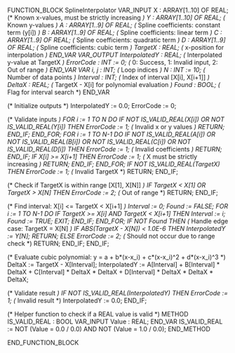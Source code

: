 FUNCTION_BLOCK SplineInterpolator
VAR_INPUT
    X : ARRAY[1..10] OF REAL; (* Known x-values, must be strictly increasing *)
    Y : ARRAY[1..10] OF REAL; (* Known y-values *)
    A : ARRAY[1..9] OF REAL; (* Spline coefficients: constant term (y[i]) *)
    B : ARRAY[1..9] OF REAL; (* Spline coefficients: linear term *)
    C : ARRAY[1..9] OF REAL; (* Spline coefficients: quadratic term *)
    D : ARRAY[1..9] OF REAL; (* Spline coefficients: cubic term *)
    TargetX : REAL; (* x-position for interpolation *)
END_VAR
VAR_OUTPUT
    InterpolatedY : REAL; (* Interpolated y-value at TargetX *)
    ErrorCode : INT := 0; (* 0: Success, 1: Invalid input, 2: Out of range *)
END_VAR
VAR
    i, j : INT; (* Loop indices *)
    N : INT := 10; (* Number of data points *)
    Interval : INT; (* Index of interval [X[i], X[i+1]] *)
    DeltaX : REAL; (* TargetX - X[i] for polynomial evaluation *)
    Found : BOOL; (* Flag for interval search *)
END_VAR

(* Initialize outputs *)
InterpolatedY := 0.0;
ErrorCode := 0;

(* Validate inputs *)
FOR i := 1 TO N DO
    IF NOT IS_VALID_REAL(X[i]) OR NOT IS_VALID_REAL(Y[i]) THEN
        ErrorCode := 1; (* Invalid x or y values *)
        RETURN;
    END_IF;
END_FOR;
FOR i := 1 TO N-1 DO
    IF NOT IS_VALID_REAL(A[i]) OR NOT IS_VALID_REAL(B[i]) OR 
       NOT IS_VALID_REAL(C[i]) OR NOT IS_VALID_REAL(D[i]) THEN
        ErrorCode := 1; (* Invalid coefficients *)
        RETURN;
    END_IF;
    IF X[i] >= X[i+1] THEN
        ErrorCode := 1; (* X must be strictly increasing *)
        RETURN;
    END_IF;
END_FOR;
IF NOT IS_VALID_REAL(TargetX) THEN
    ErrorCode := 1; (* Invalid TargetX *)
    RETURN;
END_IF;

(* Check if TargetX is within range [X[1], X[N]] *)
IF TargetX < X[1] OR TargetX > X[N] THEN
    ErrorCode := 2; (* Out of range *)
    RETURN;
END_IF;

(* Find interval: X[i] <= TargetX < X[i+1] *)
Interval := 0;
Found := FALSE;
FOR i := 1 TO N-1 DO
    IF TargetX >= X[i] AND TargetX < X[i+1] THEN
        Interval := i;
        Found := TRUE;
        EXIT;
    END_IF;
END_FOR;
IF NOT Found THEN
    (* Handle edge case: TargetX = X[N] *)
    IF ABS(TargetX - X[N]) < 1.0E-6 THEN
        InterpolatedY := Y[N];
        RETURN;
    ELSE
        ErrorCode := 2; (* Should not occur due to range check *)
        RETURN;
    END_IF;
END_IF;

(* Evaluate cubic polynomial: y = a + b*(x-x_i) + c*(x-x_i)^2 + d*(x-x_i)^3 *)
DeltaX := TargetX - X[Interval];
InterpolatedY := A[Interval] + 
                B[Interval] * DeltaX + 
                C[Interval] * DeltaX * DeltaX + 
                D[Interval] * DeltaX * DeltaX * DeltaX;

(* Validate result *)
IF NOT IS_VALID_REAL(InterpolatedY) THEN
    ErrorCode := 1; (* Invalid result *)
    InterpolatedY := 0.0;
END_IF;

(* Helper function to check if a REAL value is valid *)
METHOD IS_VALID_REAL : BOOL
VAR_INPUT
    Value : REAL;
END_VAR
IS_VALID_REAL := NOT (Value = 0.0 / 0.0) AND NOT (Value = 1.0 / 0.0);
END_METHOD

END_FUNCTION_BLOCK
